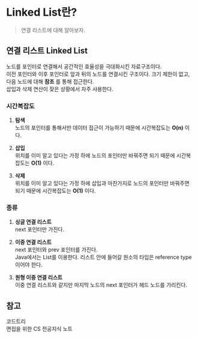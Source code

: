 # Linked List란?
> 연결 리스트에 대해 알아보자.

## 연결 리스트 Linked List
노드를 포인터로 연결해서 공간적인 효율성을 극대화시킨 자료구조이다.    
이전 포인터와 이후 포인터로 앞과 뒤의 노드를 연결시킨 구조이다. 크기 제한이 없고, 다음 노드에 대해 **참조** 를 통해 접근한다.   
삽입과 삭제 연산이 잦은 상황에서 자주 사용한다.

### 시간복잡도
1. **탐색**    
노드의 포인터를 통해서만 데이터 접근이 가능하기 때문에 시간복잡도는 **O(n)** 이다.    

2. **삽입**    
위치를 이미 알고 있다는 가정 하에 노드의 포인터만 바꿔주면 되기 때문에 시간복잡도는 **O(1)** 이다.

3. **삭제**    
위치를 이미 알고 있다는 가정 하에 삽입과 마찬가지로 노드의 포인터만 바꿔주면 되기 때문에 시간복잡도는 **O(1)** 이다.

### 종류
1. **싱글 연결 리스트**    
next 포인터만 가진다.

2. **이중 연결 리스트**    
next 포인터와 prev 포인터를 가진다.    
Java에서는 List를 이용한다. 리스트 안에 들어갈 원소의 타입은 reference type이어야 한다.

3. **원형 이중 연결 리스트**   
이중 연결 리스트와 같지만 마지막 노드의 next 포인터가 헤드 노드를 가리킨다.  

## 참고
코드트리    
면접을 위한 CS 전공지식 노트